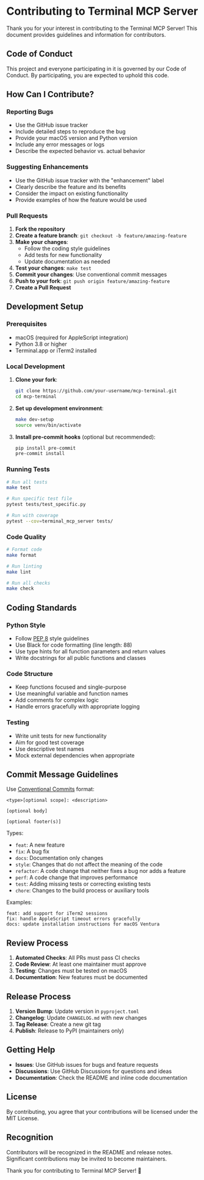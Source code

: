 # Contributing to Terminal MCP Server

Thank you for your interest in contributing to the Terminal MCP Server! This document provides guidelines and information for contributors.

## Code of Conduct

This project and everyone participating in it is governed by our Code of Conduct. By participating, you are expected to uphold this code.

## How Can I Contribute?

### Reporting Bugs

- Use the GitHub issue tracker
- Include detailed steps to reproduce the bug
- Provide your macOS version and Python version
- Include any error messages or logs
- Describe the expected behavior vs. actual behavior

### Suggesting Enhancements

- Use the GitHub issue tracker with the "enhancement" label
- Clearly describe the feature and its benefits
- Consider the impact on existing functionality
- Provide examples of how the feature would be used

### Pull Requests

1. **Fork the repository**
2. **Create a feature branch**: `git checkout -b feature/amazing-feature`
3. **Make your changes**:
   - Follow the coding style guidelines
   - Add tests for new functionality
   - Update documentation as needed
4. **Test your changes**: `make test`
5. **Commit your changes**: Use conventional commit messages
6. **Push to your fork**: `git push origin feature/amazing-feature`
7. **Create a Pull Request**

## Development Setup

### Prerequisites

- macOS (required for AppleScript integration)
- Python 3.8 or higher
- Terminal.app or iTerm2 installed

### Local Development

1. **Clone your fork**:
   ```bash
   git clone https://github.com/your-username/mcp-terminal.git
   cd mcp-terminal
   ```

2. **Set up development environment**:
   ```bash
   make dev-setup
   source venv/bin/activate
   ```

3. **Install pre-commit hooks** (optional but recommended):
   ```bash
   pip install pre-commit
   pre-commit install
   ```

### Running Tests

```bash
# Run all tests
make test

# Run specific test file
pytest tests/test_specific.py

# Run with coverage
pytest --cov=terminal_mcp_server tests/
```

### Code Quality

```bash
# Format code
make format

# Run linting
make lint

# Run all checks
make check
```

## Coding Standards

### Python Style

- Follow [PEP 8](https://www.python.org/dev/peps/pep-0008/) style guidelines
- Use Black for code formatting (line length: 88)
- Use type hints for all function parameters and return values
- Write docstrings for all public functions and classes

### Code Structure

- Keep functions focused and single-purpose
- Use meaningful variable and function names
- Add comments for complex logic
- Handle errors gracefully with appropriate logging

### Testing

- Write unit tests for new functionality
- Aim for good test coverage
- Use descriptive test names
- Mock external dependencies when appropriate

## Commit Message Guidelines

Use [Conventional Commits](https://www.conventionalcommits.org/) format:

```
<type>[optional scope]: <description>

[optional body]

[optional footer(s)]
```

Types:
- `feat`: A new feature
- `fix`: A bug fix
- `docs`: Documentation only changes
- `style`: Changes that do not affect the meaning of the code
- `refactor`: A code change that neither fixes a bug nor adds a feature
- `perf`: A code change that improves performance
- `test`: Adding missing tests or correcting existing tests
- `chore`: Changes to the build process or auxiliary tools

Examples:
```
feat: add support for iTerm2 sessions
fix: handle AppleScript timeout errors gracefully
docs: update installation instructions for macOS Ventura
```

## Review Process

1. **Automated Checks**: All PRs must pass CI checks
2. **Code Review**: At least one maintainer must approve
3. **Testing**: Changes must be tested on macOS
4. **Documentation**: New features must be documented

## Release Process

1. **Version Bump**: Update version in `pyproject.toml`
2. **Changelog**: Update `CHANGELOG.md` with new changes
3. **Tag Release**: Create a new git tag
4. **Publish**: Release to PyPI (maintainers only)

## Getting Help

- **Issues**: Use GitHub issues for bugs and feature requests
- **Discussions**: Use GitHub Discussions for questions and ideas
- **Documentation**: Check the README and inline code documentation

## License

By contributing, you agree that your contributions will be licensed under the MIT License.

## Recognition

Contributors will be recognized in the README and release notes. Significant contributions may be invited to become maintainers.

Thank you for contributing to Terminal MCP Server! 🚀 
